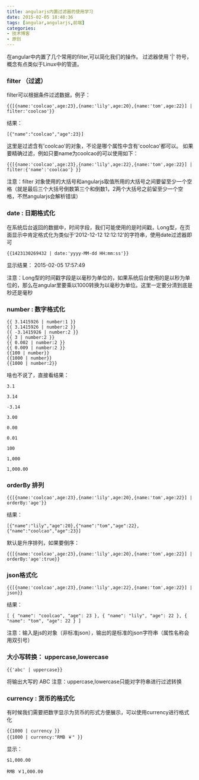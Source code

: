 ```yaml
---
title: angularjs内置过滤器的使用学习
date: 2015-02-05 18:48:36
tags: [angular,angularjs,前端]
categories: 
- 技术博客
- 原创
---
```


在angular中内置了几个常用的filter,可以简化我们的操作。
过滤器使用 '|' 符号，概念有点类似于Linux中的管道。

<!-- more -->

### filter （过滤）
filter可以根据条件过滤数据，例子：
```
{{[{name:'coolcao',age:23},{name:'lily',age:20},{name:'tom',age:22}] | filter:'coolcao'}}
```

结果：
```
[{"name":"coolcao","age":23}]
```

这里是过滤含有'coolcao'的对象，不论是哪个属性中含有'coolcao'都可以。
如果要精确过滤，例如只要name为coolcao的可以使用如下：

```
{{[{name:'coolcao',age:23},{name:'lily',age:22},{name:'tom',age:22}] | filter:{'name':'coolcao'} }}
```

注意：filter 对象使用的大括号和angularjs取值所用的大括号之间要留至少一个空格（就是最后三个大括号倒数第三个和倒数1，2两个大括号之前留至少一个空格，不然angularjs会解析错误）

### date : 日期格式化
在系统后台返回的数据中，时间字段，我们可能使用的是时间戳，Long型，在页面显示中肯定格式化为类似于‘2012-12-12 12:12:12’的字符串，使用date过滤器即可

```
{{1423130269432 | date:'yyyy-MM-dd HH:mm:ss'}}
```

显示结果：
2015-02-05 17:57:49

注意：Long型的时间戳字段是以毫秒为单位的，如果系统后台使用的是以秒为单位的，那么在angular里要乘以1000转换为以毫秒为单位。这里一定要分清到底是秒还是毫秒

### number : 数字格式化

```
{{ 3.1415926 | number:1 }}  
{{ 3.1415926 | number:2 }}  
{{ -3.1415926 | number:2 }}  
{{ 3 | number:2 }}  
{{ 0.002 | number:2 }}  
{{ 0.009 | number:2 }}  
{{100 | number}}  
{{1000 | number}}  
{{1000 | number:2}}  
```

啥也不说了，直接看结果：

```
3.1  

3.14  

-3.14  

3.00  

0.00  

0.01  

100  

1,000  

1,000.00  
```

### orderBy   排列

```
{{[{name:'coolcao',age:23},{name:'lily',age:20},{name:'tom',age:22}] | orderBy:'age'}}  
```

结果：

```
[{"name":"lily","age":20},{"name":"tom","age":22},{"name":"coolcao","age":23}]  
```

默认是升序排列，如果要倒序：

```
{{[{name:'coolcao',age:23},{name:'lily',age:20},{name:'tom',age:22}] | orderBy:'age':true}}
```

### json格式化

```
{{[{name:'coolcao',age:23},{name:'lily',age:22},{name:'tom',age:22}] | json}}
```

结果：

```
[ { "name": "coolcao", "age": 23 }, { "name": "lily", "age": 22 }, { "name": "tom", "age": 22 } ]
```

注意：输入是js的对象（非标准json），输出的是标准的json字符串（属性名称会用双引号）

### 大小写转换： uppercase,lowercase

```
{{'abc' | uppercase}}  
```

将输出大写的 ABC
注意：uppercase,lowercase只能对字符串进行过滤转换

### currency : 货币的格式化
有时候我们需要把数字显示为货币的形式方便展示，可以使用currency进行格式化

```
{{1000 | currency }}  
{{1000 | currency:"RMB ￥" }}
```

显示：

```
$1,000.00  

RMB ￥1,000.00  
```
